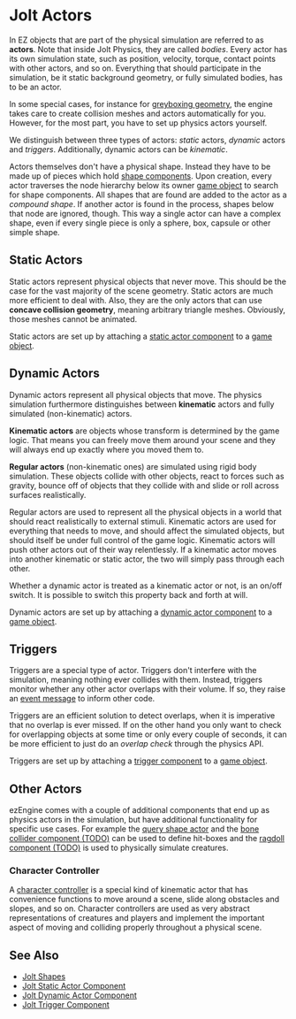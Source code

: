 # Jolt Actors

In EZ objects that are part of the physical simulation are referred to as **actors**. Note that inside Jolt Physics, they are called *bodies*. Every actor has its own simulation state, such as position, velocity, torque, contact points with other actors, and so on. Everything that should participate in the simulation, be it static background geometry, or fully simulated bodies, has to be an actor.

In some special cases, for instance for [greyboxing geometry](../../../scenes/greyboxing.md), the engine takes care to create collision meshes and actors automatically for you. However, for the most part, you have to set up physics actors yourself.

We distinguish between three types of actors: *static* actors, *dynamic* actors and *triggers*. Additionally, dynamic actors can be *kinematic*.

Actors themselves don't have a physical shape. Instead they have to be made up of pieces which hold [shape components](../collision-shapes/jolt-shapes.md). Upon creation, every actor traverses the node hierarchy below its owner [game object](../../../runtime/world/game-objects.md) to search for shape components. All shapes that are found are added to the actor as a *compound shape*. If another actor is found in the process, shapes below that node are ignored, though. This way a single actor can have a complex shape, even if every single piece is only a sphere, box, capsule or other simple shape.

## Static Actors

Static actors represent physical objects that never move. This should be the case for the vast majority of the scene geometry. Static actors are much more efficient to deal with. Also, they are the only actors that can use **concave collision geometry**, meaning arbitrary triangle meshes. Obviously, those meshes cannot be animated.

Static actors are set up by attaching a [static actor component](jolt-static-actor-component.md) to a [game object](../../../runtime/world/game-objects.md).

## Dynamic Actors

Dynamic actors represent all physical objects that move. The physics simulation furthermore distinguishes between **kinematic** actors and fully simulated (non-kinematic) actors.

**Kinematic actors** are objects whose transform is determined by the game logic. That means you can freely move them around your scene and they will always end up exactly where you moved them to.

**Regular actors** (non-kinematic ones) are simulated using rigid body simulation. These objects collide with other objects, react to forces such as gravity, bounce off of objects that they collide with and slide or roll across surfaces realistically.

Regular actors are used to represent all the physical objects in a world that should react realistically to external stimuli. Kinematic actors are used for everything that needs to move, and should affect the simulated objects, but should itself be under full control of the game logic. Kinematic actors will push other actors out of their way relentlessly. If a kinematic actor moves into another kinematic or static actor, the two will simply pass through each other.

Whether a dynamic actor is treated as a kinematic actor or not, is an on/off switch. It is possible to switch this property back and forth at will.

Dynamic actors are set up by attaching a [dynamic actor component](jolt-dynamic-actor-component.md) to a [game object](../../../runtime/world/game-objects.md).

## Triggers

Triggers are a special type of actor. Triggers don't interfere with the simulation, meaning nothing ever collides with them. Instead, triggers monitor whether any other actor overlaps with their volume. If so, they raise an [event message](../../../runtime/world/world-messaging.md#event-messages) to inform other code.

Triggers are an efficient solution to detect overlaps, when it is imperative that no overlap is ever missed. If on the other hand you only want to check for overlapping objects at some time or only every couple of seconds, it can be more efficient to just do an *overlap check* through the physics API.

Triggers are set up by attaching a [trigger component](jolt-trigger-component.md) to a [game object](../../../runtime/world/game-objects.md).

## Other Actors

ezEngine comes with a couple of additional components that end up as physics actors in the simulation, but have additional functionality for specific use cases. For example the [query shape actor](jolt-queryshape-actor-component.md) and the [bone collider component (TODO)](../ragdolls/jolt-bone-collider-component.md) can be used to define hit-boxes and the [ragdoll component (TODO)](../ragdolls/jolt-ragdoll-component.md) is used to physically simulate creatures.

### Character Controller

A [character controller](../special/jolt-character-controller.md) is a special kind of kinematic actor that has convenience functions to move around a scene, slide along obstacles and slopes, and so on. Character controllers are used as very abstract representations of creatures and players and implement the important aspect of moving and colliding properly throughout a physical scene.

## See Also

* [Jolt Shapes](../collision-shapes/jolt-shapes.md)
* [Jolt Static Actor Component](jolt-static-actor-component.md)
* [Jolt Dynamic Actor Component](jolt-dynamic-actor-component.md)
* [Jolt Trigger Component](jolt-trigger-component.md)
